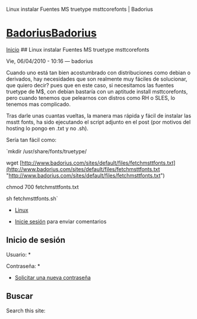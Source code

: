 





Linux instalar Fuentes MS truetype msttcorefonts | Badorius


















# [BadoriusBadorius](/ "Badorius")

 
 

[Inicio](/) ## Linux instalar Fuentes MS truetype msttcorefonts

 

Vie, 06/04/2010 - 10:16 — badorius

Cuando uno está tan bien acostumbrado con distribuciones como debian o derivados, hay necesidades que son realmente muy fáciles de solucionar, que quiero decir? pues que en este caso, si necesitamos las fuentes truetype de M$, con debian bastaría con un aptitude install msttcorefonts, pero cuando tenemos que pelearnos con distros como RH o SLES, lo tenemos mas complicado.


Tras darle unas cuantas vueltas, la manera mas rápida y fácil de instalar las msstt fonts, ha sido ejecutando el script adjunto en el post (por motivos del hosting lo pongo en .txt y no .sh).


Sería tan fácil como:


 `mkdir /usr/share/fonts/truetype/  

wget [http://www.badorius.com/sites/default/files/fetchmsttfonts.txt](http://www.badorius.com/sites/default/files/fetchmsttfonts.txt "http://www.badorius.com/sites/default/files/fetchmsttfonts.txt")  

chmod 700 fetchmsttfonts.txt  

sh fetchmsttfonts.sh`





* [Linux](/?q=taxonomy/term/2)


* [Inicie sesión](/?q=user/login&destination=comment%2Freply%2F30%23comment-form) para enviar comentarios





 


## Inicio de sesión




Usuario: *



Contraseña: *



* [Solicitar una nueva contraseña](/?q=user/password "Solicita una contraseña nueva por correo electrónico.")






## Buscar





Search this site: 










 




